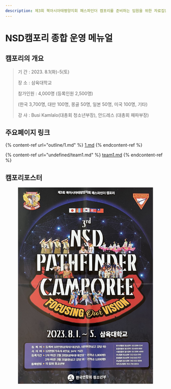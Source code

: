```yaml
---
description: 제3회 북아시아태평양지회 패스파인더 캠포리를 준비하는 임원을 위한 자료집입니다.
---
```


# NSD캠포리 종합 운영 메뉴얼

## 캠포리의 개요

> 기 간 : 2023. 8.1(화)-5(토)
>
> 장 소 : 삼육대학교
>
> 참가인원 : 4,000명 (등록인원 2,500명)
>
> (한국 3,700명, 대만 100명, 몽골 50명, 일본 50명, 미국 100명, 기타)
>
> 강 사 : Busi Kamlalo(대총회 청소년부장), 안드레스 (대총회 패파부장)

## 주요페이지 링크

{% content-ref url="outline/1.md" %}
[1.md](outline/1.md)
{% endcontent-ref %}

{% content-ref url="undefined/team1.md" %}
[team1.md](undefined/team1.md)
{% endcontent-ref %}

## 캠포리포스터

<figure><img src=".gitbook/assets/poster.jpg" alt=""><figcaption></figcaption></figure>
